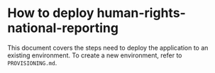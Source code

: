 # How to deploy human-rights-national-reporting

This document covers the steps need to deploy the application to an existing environment. To create a new environment, refer to `PROVISIONING.md`.
